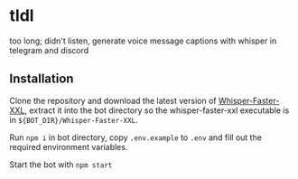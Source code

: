 # tldl
 too long; didn't listen, generate voice message captions with whisper in telegram and discord 

## Installation

Clone the repository and download the latest version of [Whisper-Faster-XXL](https://github.com/Purfview/whisper-standalone-win/releases/tag/Faster-Whisper-XXL), extract it into the bot directory so the whisper-faster-xxl executable is in `${BOT_DIR}/Whisper-Faster-XXL`.

Run `npm i` in bot directory, copy `.env.example` to `.env` and fill out the required environment variables.

Start the bot with `npm start`
